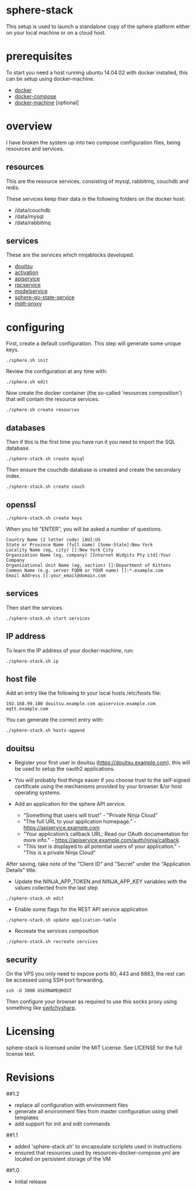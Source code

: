 # sphere-stack

This setup is used to launch a standalone copy of the sphere platform either on your local machine or on a cloud host.

# prerequisites

To start you need a host running ubuntu 14.04.02 with docker installed, this can be setup using docker-machine.

* [docker](http://docker.io)
* [docker-compose](https://docs.docker.com/compose/)
* [docker-machine](https://docs.docker.com/machine/) [optional]

# overview

I have broken the system up into two compose configuration files, being resources and services.

## resources

This are the resource services, consisting of mysql, rabbitmq, couchdb and redis.

These services keep their data in the following folders on the docker host:

* /data/couchdb
* /data/mysql
* /data/rabbitmq

## services

These are the services which ninjablocks developed.

* [douitsu](https://github.com/ninjablocks/douitsu)
* [activation](https://github.com/ninjablocks/sphere-activation-service)
* [apiservice](https://github.com/ninjablocks/sphere-api-service)
* [rpcservice](https://github.com/ninjablocks/sphere-cloud-rpc-service)
* [modelservice](https://github.com/ninjablocks/sphere-cloud-modelstore-service)
* [sphere-go-state-service](https://github.com/ninjablocks/sphere-go-state-service)
* [mqtt-proxy](https://github.com/ninjablocks/mqtt-proxy)

# configuring

First, create a default configuration. This step will generate some unique keys.

```
./sphere.sh init
```

Review the configuration at any time with:

```
./sphere.sh edit
```

Now create the docker container (the so-called 'resources composition') that will contain the resource services.

```
./sphere.sh create resources
```

## databases

Then if this is the first time you have run it you need to import the SQL database.

```
./sphere-stack.sh create mysql
```

Then ensure the couchdb database is created and create the secondary index.

```
./sphere-stack.sh create couch
```

## openssl

```
./sphere-stack.sh create keys
```

When you hit "ENTER", you will be asked a number of questions.

```
Country Name (2 letter code) [AU]:US
State or Province Name (full name) [Some-State]:New York
Locality Name (eg, city) []:New York City
Organization Name (eg, company) [Internet Widgits Pty Ltd]:Your Company
Organizational Unit Name (eg, section) []:Department of Kittens
Common Name (e.g. server FQDN or YOUR name) []:*.example.com
Email Address []:your_email@domain.com
```

## services

Then start the services.

```
./sphere-stack.sh start services
```

## IP address

To learn the IP address of your docker-machine, run:

```
./sphere-stack.sh ip
```

## host file

Add an entry like the following to your local hosts /etc/hosts file:

```
192.168.99.100 douitsu.example.com apiservice.example.com mqtt.example.com
```

You can generate the correct entry with:

```
./sphere-stack.sh hosts-append
```

## douitsu

* Register your first user in douitsu (https://douitsu.example.com), this will be used to setup the oauth2 applications.

* You will probably find things easier if you choose trust to the self-signed certificate using the mechanisms provided by your browser &/or host operating systems.

* Add an application for the sphere API service.

	* "Something that users will trust" - "Private Ninja Cloud"
	* "The full URL to your application homepage." - https://apiservice.example.com
	* "Your application’s callback URL; Read our OAuth documentation for more info." - https://apiservice.example.com/auth/ninja/callback
    * "This text is displayed to all potential users of your application." - "This is a private Ninja Cloud"

After saving, take note of the "Client ID" and "Secret" under the "Application Details" title.

* Update the NINJA_APP_TOKEN and NINJA_APP_KEY variables with the values collected from the last step

```
./sphere-stack.sh edit
```

* Enable some flags for the REST API service application

```
./sphere-stack.sh update application-table
```

* Recreate the services composition

```
./sphere-stack.sh recreate services
```

## security

On the VPS you only need to expose ports 80, 443 and 8883, the rest can be accessed using SSH port forwarding.

```
ssh -D 3000 USERNAME@HOST
```

Then configure your browser as required to use this socks proxy using something like [switchysharp](https://chrome.google.com/webstore/detail/proxy-switchysharp/dpplabbmogkhghncfbfdeeokoefdjegm?hl=en).

# Licensing

sphere-stack is licensed under the MIT License. See LICENSE for the full license text.

# Revisions

##1.2
* replace all configuration with environment files
* generate all environment files from master configuration using shell templates
* add support for init and edit commands

##1.1
* added 'sphere-stack.sh' to encapsulate scriplets used in instructions
* ensured that resources used by resources-docker-compose.yml are located on persistent storage of the VM

##1.0
* Initial release
